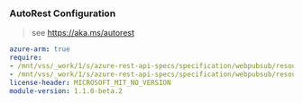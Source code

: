 ### AutoRest Configuration

> see https://aka.ms/autorest

``` yaml
azure-arm: true
require:
- /mnt/vss/_work/1/s/azure-rest-api-specs/specification/webpubsub/resource-manager/readme.md
- /mnt/vss/_work/1/s/azure-rest-api-specs/specification/webpubsub/resource-manager/readme.go.md
license-header: MICROSOFT_MIT_NO_VERSION
module-version: 1.1.0-beta.2

```